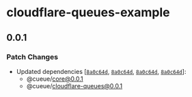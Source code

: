 # cloudflare-queues-example

## 0.0.1

### Patch Changes

-   Updated dependencies [[`8a0c64d`](https://github.com/cueue-dev/cueue/commit/8a0c64d69d53b2a244ed87fc68e37c6454aef82e), [`8a0c64d`](https://github.com/cueue-dev/cueue/commit/8a0c64d69d53b2a244ed87fc68e37c6454aef82e), [`8a0c64d`](https://github.com/cueue-dev/cueue/commit/8a0c64d69d53b2a244ed87fc68e37c6454aef82e), [`8a0c64d`](https://github.com/cueue-dev/cueue/commit/8a0c64d69d53b2a244ed87fc68e37c6454aef82e)]:
    -   @cueue/core@0.0.1
    -   @cueue/cloudflare-queues@0.0.1
